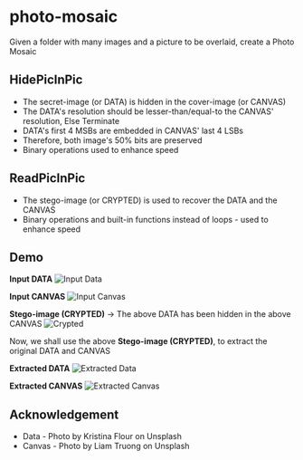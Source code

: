 # photo-mosaic
Given a folder with many images and a picture to be overlaid, create a Photo Mosaic

## HidePicInPic
* The secret-image (or DATA) is hidden in the cover-image (or CANVAS)
* The DATA's resolution should be lesser-than/equal-to the CANVAS' resolution, Else Terminate
* DATA's first 4 MSBs are embedded in CANVAS' last 4 LSBs
* Therefore, both image's 50% bits are preserved
* Binary operations used to enhance speed

## ReadPicInPic
* The stego-image (or CRYPTED) is used to recover the DATA and the CANVAS
* Binary operations and built-in functions instead of loops - used to enhance speed

## Demo
**Input DATA**
![Input Data](/images/input_data.jpg)

**Input CANVAS**
![Input Canvas](/images/input_canvas.jpg)

**Stego-image (CRYPTED)** -> The above DATA has been hidden in the above CANVAS
![Crypted](/images/crypted.jpg)

Now, we shall use the above **Stego-image (CRYPTED)**, to extract the original DATA and CANVAS

**Extracted DATA**
![Extracted Data](/images/extracted_data.jpg)

**Extracted CANVAS**
![Extracted Canvas](/images/extracted_canvas.jpg)

## Acknowledgement
* Data - Photo by Kristina Flour on Unsplash
* Canvas - Photo by Liam Truong on Unsplash
